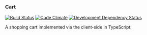 ### Cart
<!--[![Build status](https://ci.appveyor.com/api/projects/status/github/stpettersens/genericFunctions-for-node?branch=master&svg=true)](https://ci.appveyor.com/project/stpettersens/genericFunctions-for-node)--> 
[![Build Status](https://travis-ci.org/stpettersens/Cart.svg?branch=master)](https://travis-ci.org/stpettersens/Cart) [![Code Climate](https://codeclimate.com/github/stpettersens/Cart/badges/gpa.svg)](https://codeclimate.com/github/stpettersens/Cart/code) <!--[![npm version](https://badge.fury.io/js/Cart.svg)](http://npmjs.org/package/Cart)-->[![Development Dependency Status](https://david-dm.org/stpettersens/Cart/dev-status.png?theme=shields.io)](https://david-dm.org/stpettersens/Cart#info=devDependencies) 

A shopping cart implemented via the client-side in TypeScript.
